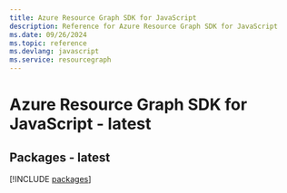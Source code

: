 ```yaml
---
title: Azure Resource Graph SDK for JavaScript
description: Reference for Azure Resource Graph SDK for JavaScript
ms.date: 09/26/2024
ms.topic: reference
ms.devlang: javascript
ms.service: resourcegraph
---
```

# Azure Resource Graph SDK for JavaScript - latest
## Packages - latest
[!INCLUDE [packages](resource-graph-index.md)]